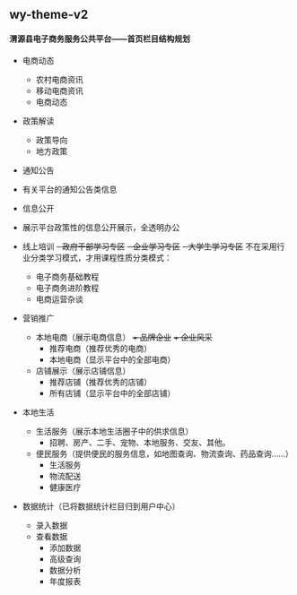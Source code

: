 ## wy-theme-v2

#### 渭源县电子商务服务公共平台——首页栏目结构规划
+ 电商动态
  - 农村电商资讯
  - 移动电商资讯
  - 电商动态
+ 政策解读
  - 政策导向
  - 地方政策
  
 + 通知公告
 - 有关平台的通知公告类信息

+ 信息公开
 - 展示平台政策性的信息公开展示，全透明办公


+ 线上培训
    ~~- 政府干部学习专区~~
    ~~- 企业学习专区~~
    ~~- 大学生学习专区~~
不在采用行业分类学习模式，才用课程性质分类模式：
    - 电子商务基础教程
     - 电子商务进阶教程
     - 电商运营杂谈

+ 营销推广
    - 本地电商（展示电商信息）
         ~~+ 品牌企业~~ 
         ~~+ 企业风采~~
         + 推荐电商（推荐优秀的电商）
         + 本地电商（显示平台中的全部电商）
    - 店铺展示（展示店铺信息）
        + 推荐店铺（推荐优秀的店铺）
        + 所有店铺（显示平台中的全部店铺）
         
+ 本地生活
    - 生活服务（展示本地生活圈子中的供求信息）
        + 招聘、房产、二手、宠物、本地服务、交友、其他。
    - 便民服务（提供便民的服务信息，如地图查询、物流查询、药品查询……）
        + 生活服务
        + 物流配送
        + 健康医疗

+ 数据统计（已将数据统计栏目归到用户中心）
    - 录入数据
    - 查看数据
        + 添加数据
        + 高级查询
        + 数据分析
        + 年度报表
    
  




